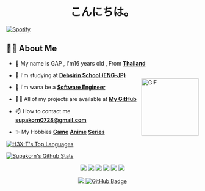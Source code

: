 <h1 align="center">こんにちは。</h1>

[![Spotify](https://novatorem-brown-theta.vercel.app/api/spotify/?background_color=0a0f0b&border_color=0a0f0b)](https://open.spotify.com/user/314ljfgc3h2e3vrqtbm3tq35t5zq)

## 🙋‍♂️ About Me

- 🧢 My name is GAP , I'm16 years old , From **[Thailand](https://en.wikipedia.org/wiki/Thailand)** 

- 🏫 I'm studying at **[Debsirin School (ENG-JP)](https://www.debsirin.ac.th)**   
<img align="right" alt="GIF" height="150px" src="https://i.pinimg.com/564x/cb/6d/81/cb6d81a8f7c815069158da390f6509ee.jpg"></a>

- 👯 I'm wana be a **[Software Engineer](https://en.wikipedia.org/wiki/Software_engineering)**

- 👨‍💻 All of my projects are available at **[My GitHub](https://github.com/H3X-T?tab=repositories)**

- 📫 How to contact me **supakorn0728@gmail.com**

- ✨ My Hobbies **[Game](https://steamcommunity.com/id/Hexterwannacry/)** **[Anime](https://myanimelist.net/profile/H3X-T)** **[Series](https://www.netflix.com/browse)**

<p align="left">
      <a href="https://github.com/H3X-T/github-readme-stats"><img alt="H3X-T's Top Languages" src="https://github-readme-stats.vercel.app/api/top-langs/?username=H3X-T&langs_count=10&hide=jupyter notebook&layout=compact&theme=merko&hide_border=true&custom_title=Languages" /></a>

<a href="https://github.com/H3X-T/github-readme-stats"><img alt="Supakorn's Github Stats" src="https://github-readme-stats.vercel.app/api?username=H3X-T&show_icons=true&count_private=true&theme=merko&hide_border=true&bg_color=0a0f0b" /></a>

<p align="center">
<a href = "https://www.facebook.com/spkngap/"><img src="https://img.icons8.com/fluency/48/000000/facebook.png"/></a>
<a href = "https://www.instagram.com/supakornigm/"><img src="https://img.icons8.com/fluent/48/000000/instagram-new.png"/></a>
<a href ="https://steamcommunity.com/id/Hexterwannacry/"><img src="https://img.icons8.com/fluency/48/000000/steam.png"/></a>
<a href = "https://stackoverflow.com/users/15500652/supakorn"><img src="https://img.icons8.com/color/48/000000/stackoverflow.png"/></a>
<a href = "https://www.linkedin.com/in/supakorn-undefined-33090a229/"><img src="https://img.icons8.com/color/48/000000/linkedin.png"/></a>
<a href = "https://discord.gg/beVRbVVthh"><img src="https://img.icons8.com/color/48/000000/discord-new-logo.png"/></a>
</p>

<p align="center">
<a href="https://github.com/H3X-T/github-profile-views-counter">
    <img src="https://komarev.com/ghpvc/?username=H3X-T">
</a>
<a href="https://github.com/H3X-T?tab=followers"><img src="https://img.shields.io/github/followers/H3X-T?label=Followers&style=social" alt="GitHub Badge"></a>
